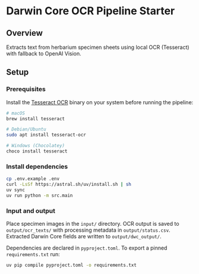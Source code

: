 # Darwin Core OCR Pipeline Starter

## Overview
Extracts text from herbarium specimen sheets using local OCR (Tesseract) with fallback to OpenAI Vision.

## Setup

### Prerequisites
Install the [Tesseract OCR](https://github.com/tesseract-ocr/tesseract) binary on your system before running the pipeline:

```bash
# macOS
brew install tesseract

# Debian/Ubuntu
sudo apt install tesseract-ocr

# Windows (Chocolatey)
choco install tesseract
```

### Install dependencies
```bash
cp .env.example .env
curl -LsSf https://astral.sh/uv/install.sh | sh
uv sync
uv run python -m src.main
```

### Input and output
Place specimen images in the `input/` directory.
OCR output is saved to `output/ocr_texts/` with processing metadata in `output/status.csv`.
Extracted Darwin Core fields are written to `output/dwc_output/`.

Dependencies are declared in `pyproject.toml`. To export a pinned `requirements.txt` run:
```bash
uv pip compile pyproject.toml -o requirements.txt
```
